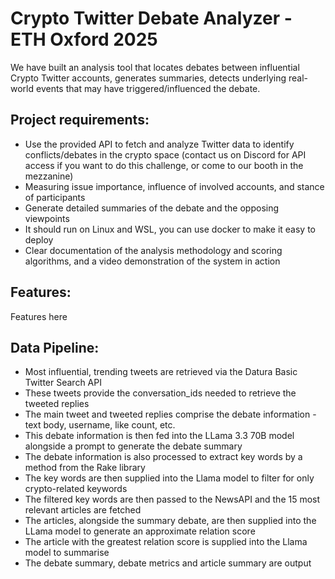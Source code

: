 # Crypto Twitter Debate Analyzer -  ETH Oxford 2025
We have built an analysis tool that locates debates between influential Crypto Twitter accounts, generates summaries, detects underlying real-world events that may have triggered/influenced the debate.

## Project requirements:
- Use the provided API to fetch and analyze Twitter data to identify conflicts/debates in the crypto space (contact us on Discord for API access if you want to do this challenge, or come to our booth in the 
mezzanine)
- Measuring issue importance, influence of involved accounts, and stance of participants
- Generate detailed summaries of the debate and the opposing viewpoints
- It should run on Linux and WSL, you can use docker to make it easy to deploy
- Clear documentation of the analysis methodology and scoring algorithms, and a video demonstration of the system in action

## Features:
Features here

## Data Pipeline:
- Most influential, trending tweets are retrieved via the Datura Basic Twitter Search API
- These tweets provide the conversation_ids needed to retrieve the tweeted replies
- The main tweet and tweeted replies comprise the debate information - text body, username, like count, etc.
- This debate information is then fed into the LLama 3.3 70B model alongside a prompt to generate the debate summary
- The debate information is also processed to extract key words by a method from the Rake library
- The key words are then supplied into the Llama model to filter for only crypto-related keywords
- The filtered key words are then passed to the NewsAPI and the 15 most relevant articles are fetched
- The articles, alongside the summary debate, are then supplied into the LLama model to generate an approximate relation score
- The article with the greatest relation score is supplied into the Llama model to summarise
- The debate summary, debate metrics and article summary are output


